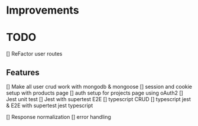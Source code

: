 # Improvements

# TODO

[] ReFactor user routes

## Features

[] Make all user crud work with mongodb & mongoose
[] session and cookie setup with products page
[] auth setup for projects page using oAuth2
[] Jest unit test
[] Jest with supertest E2E
[] typescript CRUD
[] typescript jest & E2E with supertest jest typescript

[] Response normalization
[] error handling
